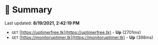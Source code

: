 # 📖 Summary
Last updated: **8/19/2021, 2:42:19 PM**

- `GET` [https://uptimerfree.tk](https://uptimerfree.tk) - **Up** (2701ms)
- `GET` [https://monitoruptimer.tk](https://monitoruptimer.tk) - **Up** (398ms)
